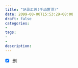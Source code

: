 ```yaml
---
title: "记录汇总(手动置顶)"
date: 2099-00-00T15:53:29+08:00
draft: false
categories:
- 
tags:
- 
- 
description: 
---
```


- [x] 删

